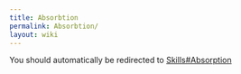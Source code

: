 ```yaml
---
title: Absorbtion
permalink: Absorbtion/
layout: wiki
---
```


You should automatically be redirected to [Skills#Absorption](/keeperrl_wiki/Skills#Absorption/)

